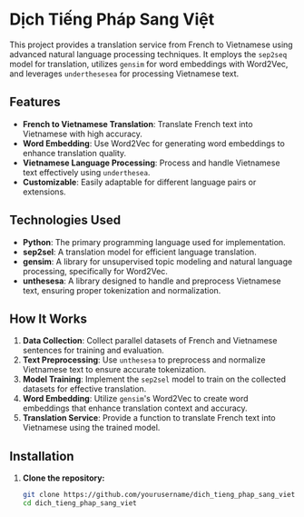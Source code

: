 # Dịch Tiếng Pháp Sang Việt

This project provides a translation service from French to Vietnamese using advanced natural language processing techniques. It employs the `sep2seq` model for translation, utilizes `gensim` for word embeddings with Word2Vec, and leverages `underthesesea` for processing Vietnamese text.

## Features

- **French to Vietnamese Translation**: Translate French text into Vietnamese with high accuracy.
- **Word Embedding**: Use Word2Vec for generating word embeddings to enhance translation quality.
- **Vietnamese Language Processing**: Process and handle Vietnamese text effectively using `underthesea`.
- **Customizable**: Easily adaptable for different language pairs or extensions.

## Technologies Used

- **Python**: The primary programming language used for implementation.
- **sep2sel**: A translation model for efficient language translation.
- **gensim**: A library for unsupervised topic modeling and natural language processing, specifically for Word2Vec.
- **unthesesa**: A library designed to handle and preprocess Vietnamese text, ensuring proper tokenization and normalization.


## How It Works

1. **Data Collection**: Collect parallel datasets of French and Vietnamese sentences for training and evaluation.
2. **Text Preprocessing**: Use `unthesesa` to preprocess and normalize Vietnamese text to ensure accurate tokenization.
3. **Model Training**: Implement the `sep2sel` model to train on the collected datasets for effective translation.
4. **Word Embedding**: Utilize `gensim`'s Word2Vec to create word embeddings that enhance translation context and accuracy.
5. **Translation Service**: Provide a function to translate French text into Vietnamese using the trained model.

## Installation

1. **Clone the repository:**
   ```bash
   git clone https://github.com/yourusername/dich_tieng_phap_sang_viet.git
   cd dich_tieng_phap_sang_viet



